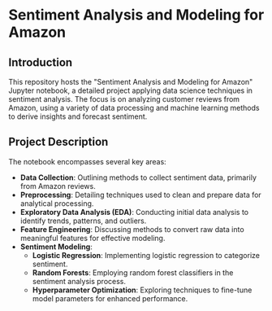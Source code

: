 # Sentiment Analysis and Modeling for Amazon

## Introduction
This repository hosts the "Sentiment Analysis and Modeling for Amazon" Jupyter notebook, a detailed project applying data science techniques in sentiment analysis. The focus is on analyzing customer reviews from Amazon, using a variety of data processing and machine learning methods to derive insights and forecast sentiment.

## Project Description
The notebook encompasses several key areas:

- **Data Collection**: Outlining methods to collect sentiment data, primarily from Amazon reviews.
- **Preprocessing**: Detailing techniques used to clean and prepare data for analytical processing.
- **Exploratory Data Analysis (EDA)**: Conducting initial data analysis to identify trends, patterns, and outliers.
- **Feature Engineering**: Discussing methods to convert raw data into meaningful features for effective modeling.
- **Sentiment Modeling**:
  - **Logistic Regression**: Implementing logistic regression to categorize sentiment.
  - **Random Forests**: Employing random forest classifiers in the sentiment analysis process.
  - **Hyperparameter Optimization**: Exploring techniques to fine-tune model parameters for enhanced performance.
